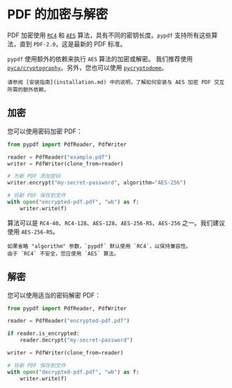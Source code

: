 # PDF 的加密与解密

PDF 加密使用 [`RC4`](https://en.wikipedia.org/wiki/RC4) 和 [`AES`](https://en.wikipedia.org/wiki/Advanced_Encryption_Standard) 算法，具有不同的密钥长度。`pypdf` 支持所有这些算法，直到 `PDF-2.0`，这是最新的 PDF 标准。

`pypdf` 使用额外的依赖来执行 `AES` 算法的加密或解密。
我们推荐使用 [`pyca/cryptography`](https://cryptography.io/en/latest/)。另外，您也可以使用 [`pycryptodome`](https://pypi.org/project/pycryptodome/)。

```{note}
请参阅 [安装指南](installation.md) 中的说明，了解如何安装与 AES 加密 PDF 交互所需的额外依赖。
```

## 加密

您可以使用密码加密 PDF：

```python
from pypdf import PdfReader, PdfWriter

reader = PdfReader("example.pdf")
writer = PdfWriter(clone_from=reader)

# 为新 PDF 添加密码
writer.encrypt("my-secret-password", algorithm="AES-256")

# 将新 PDF 保存到文件
with open("encrypted-pdf.pdf", "wb") as f:
    writer.write(f)
```

算法可以是 `RC4-40`、`RC4-128`、`AES-128`、`AES-256-R5`、`AES-256` 之一。我们建议使用 `AES-256-R5`。

```{warning}
如果省略 "algorithm" 参数，`pypdf` 默认使用 `RC4`，以保持兼容性。
由于 `RC4` 不安全，您应使用 `AES` 算法。
```

## 解密

您可以使用适当的密码解密 PDF：

```python
from pypdf import PdfReader, PdfWriter

reader = PdfReader("encrypted-pdf.pdf")

if reader.is_encrypted:
    reader.decrypt("my-secret-password")

writer = PdfWriter(clone_from=reader)

# 将新 PDF 保存到文件
with open("decrypted-pdf.pdf", "wb") as f:
    writer.write(f)
```
